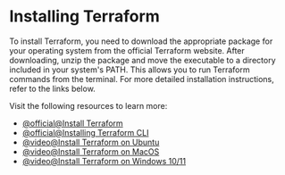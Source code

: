 # Installing Terraform

To install Terraform, you need to download the appropriate package for your operating system from the official Terraform website. After downloading, unzip the package and move the executable to a directory included in your system's PATH. This allows you to run Terraform commands from the terminal. For more detailed installation instructions, refer to the links below.

Visit the following resources to learn more:

- [@official@Install Terraform](https://developer.hashicorp.com/terraform/install)
- [@official@Installing Terraform CLI](https://developer.hashicorp.com/terraform/tutorials/aws-get-started/install-cli)
- [@video@Install Terraform on Ubuntu](https://www.youtube.com/watch?v=LM3RLgNu7tU)
- [@video@Install Terraform on MacOS](https://www.youtube.com/watch?v=ViMwnReV1A8)
- [@video@Install Terraform on Windows 10/11](https://www.youtube.com/watch?v=qj4cOSYr7po)